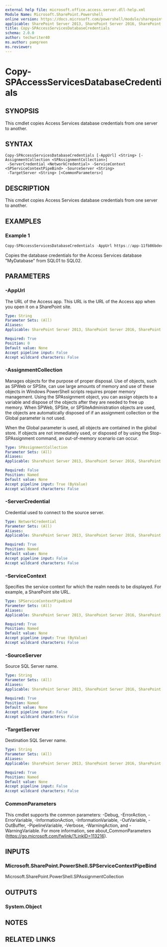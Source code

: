 ```yaml
---
external help file: microsoft.office.access.server.dll-help.xml
Module Name: Microsoft.SharePoint.Powershell
online version: https://docs.microsoft.com/powershell/module/sharepoint-server/copy-spaccessservicesdatabasecredentials
applicable: SharePoint Server 2013, SharePoint Server 2016, SharePoint Server 2019
title: Copy-SPAccessServicesDatabaseCredentials
schema: 2.0.0
author: techwriter40
ms.author: pamgreen
ms.reviewer:
---
```


# Copy-SPAccessServicesDatabaseCredentials

## SYNOPSIS
This cmdlet copies Access Services database credentials from one server to another.

## SYNTAX

```
Copy-SPAccessServicesDatabaseCredentials [-AppUrl] <String> [-AssignmentCollection <SPAssignmentCollection>]
 -ServerCredential <NetworkCredential> -ServiceContext <SPServiceContextPipeBind> -SourceServer <String>
 -TargetServer <String> [<CommonParameters>]
```

## DESCRIPTION
This cmdlet copies Access Services database credentials from one server to another.

## EXAMPLES

### Example 1

```powershell
Copy-SPAccessServicesDatabaseCredentials -AppUrl https://app-11fb86bdec407b.apps.contoso.com/sites/team/MyDatabase -ServerCredential (Get-Credential) -ServiceContext https://team.contoso.com -SourceServer SQL01 -TargetServer SQL02
```

Copies the database credentials for the Access Services database "MyDatabase" from SQL01 to SQL02.

## PARAMETERS

### -AppUrl
The URL of the Access app. This URL is the URL of the Access app when you open it on a SharePoint site.

```yaml
Type: String
Parameter Sets: (All)
Aliases: 
Applicable: SharePoint Server 2013, SharePoint Server 2016, SharePoint Server 2019

Required: True
Position: 0
Default value: None
Accept pipeline input: False
Accept wildcard characters: False
```

### -AssignmentCollection
Manages objects for the purpose of proper disposal. Use of objects, such as SPWeb or SPSite, can use large amounts of memory and use of these objects in Windows PowerShell scripts requires proper memory management. Using the SPAssignment object, you can assign objects to a variable and dispose of the objects after they are needed to free up memory. When SPWeb, SPSite, or SPSiteAdministration objects are used, the objects are automatically disposed of if an assignment collection or the Global parameter is not used.

When the Global parameter is used, all objects are contained in the global store. If objects are not immediately used, or disposed of by using the Stop-SPAssignment command, an out-of-memory scenario can occur.

```yaml
Type: SPAssignmentCollection
Parameter Sets: (All)
Aliases: 
Applicable: SharePoint Server 2013, SharePoint Server 2016, SharePoint Server 2019

Required: False
Position: Named
Default value: None
Accept pipeline input: True (ByValue)
Accept wildcard characters: False
```

### -ServerCredential
Credential used to connect to the source server.

```yaml
Type: NetworkCredential
Parameter Sets: (All)
Aliases: 
Applicable: SharePoint Server 2013, SharePoint Server 2016, SharePoint Server 2019

Required: True
Position: Named
Default value: None
Accept pipeline input: False
Accept wildcard characters: False
```

### -ServiceContext
Specifies the service context for which the realm needs to be displayed. For example, a SharePoint site URL.

```yaml
Type: SPServiceContextPipeBind
Parameter Sets: (All)
Aliases: 
Applicable: SharePoint Server 2013, SharePoint Server 2016, SharePoint Server 2019

Required: True
Position: Named
Default value: None
Accept pipeline input: True (ByValue)
Accept wildcard characters: False
```

### -SourceServer
Source SQL Server name.

```yaml
Type: String
Parameter Sets: (All)
Aliases: 
Applicable: SharePoint Server 2013, SharePoint Server 2016, SharePoint Server 2019

Required: True
Position: Named
Default value: None
Accept pipeline input: False
Accept wildcard characters: False
```

### -TargetServer
Destination SQL Server name.

```yaml
Type: String
Parameter Sets: (All)
Aliases: 
Applicable: SharePoint Server 2013, SharePoint Server 2016, SharePoint Server 2019

Required: True
Position: Named
Default value: None
Accept pipeline input: False
Accept wildcard characters: False
```

### CommonParameters
This cmdlet supports the common parameters: -Debug, -ErrorAction, -ErrorVariable, -InformationAction, -InformationVariable, -OutVariable, -OutBuffer, -PipelineVariable, -Verbose, -WarningAction, and -WarningVariable. For more information, see about_CommonParameters (https://go.microsoft.com/fwlink/?LinkID=113216).

## INPUTS

### Microsoft.SharePoint.PowerShell.SPServiceContextPipeBind
Microsoft.SharePoint.PowerShell.SPAssignmentCollection

## OUTPUTS

### System.Object

## NOTES

## RELATED LINKS

